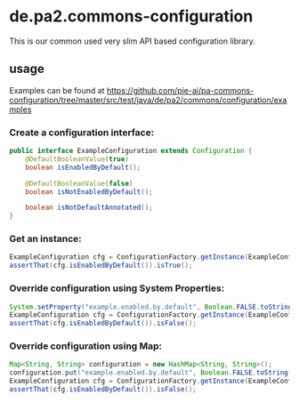 # de.pa2.commons-configuration
This is our common used very slim API based configuration library.

## usage
Examples can be found at https://github.com/pie-ai/pa-commons-configuration/tree/master/src/test/java/de/pa2/commons/configuration/examples
### Create a configuration interface:

```java
public interface ExampleConfiguration extends Configuration {
	@DefaultBooleanValue(true)
	boolean isEnabledByDefault();

	@DefaultBooleanValue(false)
	boolean isNotEnabledByDefault();

	boolean isNotDefaultAnnotated();
}
```

### Get an instance:
```java
ExampleConfiguration cfg = ConfigurationFactory.getInstance(ExampleConfiguration.class);
assertThat(cfg.isEnabledByDefault()).isTrue();
```

### Override configuration using System Properties:
```java
System.setProperty("example.enabled.by.default", Boolean.FALSE.toString());
ExampleConfiguration cfg = ConfigurationFactory.getInstance(ExampleConfiguration.class);
assertThat(cfg.isEnabledByDefault()).isFalse();
```


### Override configuration using Map:
```java
Map<String, String> configuration = new HashMap<String, String>();
configuration.put("example.enabled.by.default", Boolean.FALSE.toString());
ExampleConfiguration cfg = ConfigurationFactory.getInstance(ExampleConfiguration.class, configuration);
assertThat(cfg.isEnabledByDefault()).isFalse();
```
